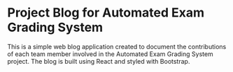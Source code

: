 # Project Blog for Automated Exam Grading System

This is a simple web blog application created to document the contributions of each team member involved in the Automated Exam Grading System project. The blog is built using React and styled with Bootstrap.
